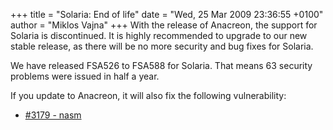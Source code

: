 +++
title = "Solaria: End of life"
date = "Wed, 25 Mar 2009 23:36:55 +0100"
author = "Miklos Vajna"
+++
With the release of Anacreon, the support for Solaria is discontinued. It is highly recommended to upgrade to our new stable release, as there will be no more security and bug fixes for Solaria.  

 We have released FSA526 to FSA588 for Solaria. That means 63 security problems were issued in half a year.  

 If you update to Anacreon, it will also fix the following vulnerability:  

* [#3179 - nasm](http://bugs.frugalware.org/task/3179)
